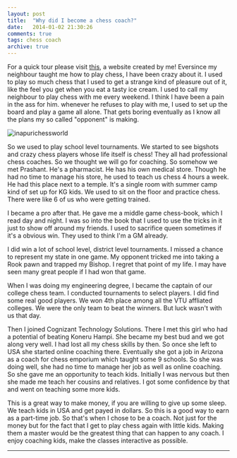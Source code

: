 ```yaml
---
layout: post
title:  "Why did I become a chess coach?"
date:   2014-01-02 21:30:26
comments: true
tags: chess coach
archive: true
---
```


For a quick tour please visit [this](http://www.inapurichessworld.com), a website created by me! Eversince my neighbour taught me how to play chess, I have been crazy about it. I used to play so much chess that I used to get a strange kind of pleasure out of it, like the feel you get when you eat a tasty ice cream. I used to call my neighbour to play chess with me every weekend. I think I have been a pain in the ass for him. whenever he refuses to play with me, I used to set up the board and play a game all alone. That gets boring eventually as I know all the plans my so called "opponent" is making.

![inapurichessworld](https://lh4.googleusercontent.com/-CnXiLFPapk4/VDN2CfiZaUI/AAAAAAAADgQ/s9KrbZ57juc/w830-h440-no/inapuri_capture.PNG)

So we used to play school level tournaments. We started to see bigshots and crazy chess players whose life itself is chess! They all had professional chess coaches. So we thought we will go for coaching. So somehow we met Prashant. He's a pharmacist. He has his own medical store. Though he had no time to manage his store, he used to teach us chess 4 hours a week. He had this place next to a temple. It's a single room with summer camp kind of set up for KG kids. We used to sit on the floor and practice chess. There were like 6 of us who were getting trained. 

I became a pro after that. He gave me a middle game chess-book, which I read day and night. I was so into the book that I used to use the tricks in it just to show off around my friends. I used to sacrifice queen sometimes if it's a obvious win. They used to think I'm a GM already. 

I did win a lot of school level, district level tournaments. I missed a chance to represent my state in one game. My opponent tricked me into taking a Rook pawn and trapped my Bishop. I regret that point of my life. I may have seen many great people if I had won that game. 

When I was doing my engineering degree, I became the captain of our college chess team. I conducted tournaments to select players. I did find some real good players. We won 4th place among all the VTU affliated colleges. We were the only team to beat the winners. But luck wasn't with us that day. 

Then I joined Cognizant Technology Solutions. There I met this girl who had a potential of beating Koneru Hampi. She became my best bud and we got along very well. I had lost all my chess skills by then. So once she left to USA she started online coaching there. Eventually she got a job in Arizona as a coach for chess emporium which taught some 9 schools. So she was doing well, she had no time to manage her job as well as online coaching. So she gave me an opportunity to teach kids. Initially I was nervous but then she made me teach her cousins and relatives. I got some confidence by that and went on teaching some more kids. 

This is a great way to make money, if you are willing to give up some sleep. We teach kids in USA and get payed in dollars. So this is a good way to earn as a part-time job. So that's when I chose to be a coach. Not just for the money but for the fact that I get to play chess again with little kids. Making them a master would be the greatest thing that can happen to any coach. I enjoy coaching kids, make the classes interactive as possible.


---------------

